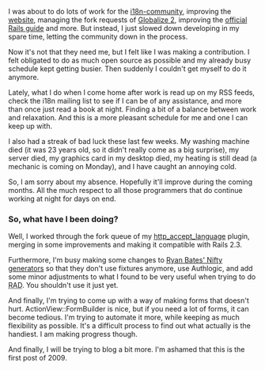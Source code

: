 I was about to do lots of work for the <a href="http://rails-i18n.googlegroups.com">i18n-community</a>, improving the <a href="http://rails-i18n.org">website</a>, managing the fork requests of <a href="http://github.com/joshmh/globalize2/tree/master">Globalize 2</a>, improving the <a href="http://guides.rubyonrails.org/i18n.html">official Rails guide</a> and more. But instead, I just slowed down developing in my spare time, letting the community down in the process.

Now it's not that they need me, but I felt like I was making a contribution. I felt obligated to do as much open source as possible and my already busy schedule kept getting busier. Then suddenly I couldn't get myself to do it anymore.

Lately, what I do when I come home after work is read up on my RSS feeds, check the i18n mailing list to see if I can be of any assistance, and more than once just read a book at night. Finding a bit of a balance between work and relaxation. And this is a more pleasant schedule for me and one I can keep up with.

I also had a streak of bad luck these last few weeks. My washing machine died (it was 23 years old, so it didn't really come as a big surprise), my server died, my graphics card in my desktop died, my heating is still dead (a mechanic is coming on Monday), and I have caught an annoying cold.

So, I am sorry about my absence. Hopefully it'll improve during the coming months. All the much respect to all those programmers that do continue working at night for days on end.

<h3>So, what have I been doing?</h3>

Well, I worked through the fork queue of my <a href="http://github.com/iain/http_accept_language/tree/master">http_accept_language</a> plugin, merging in some improvements and making it compatible with Rails 2.3.

Furthermore, I'm busy making some changes to <a href="http://github.com/ryanb/nifty-generators/tree/master">Ryan Bates' Nifty generators</a> so that they don't use fixtures anymore, use Authlogic, and add some minor adjustments to what I found to be very useful when trying to do <abbr title="Rapid Application Development">RAD</abbr>. You shouldn't use it just yet.

And finally, I'm trying to come up with a way of making forms that doesn't hurt. ActionView::FormBuilder is nice, but if you need a lot of forms, it can become tedious. I'm trying to automate it more, while keeping as much flexibility as possible. It's a difficult process to find out what actually is the handiest. I am making progress though.

And finally, I will be trying to blog a bit more. I'm ashamed that this is the first post of 2009.